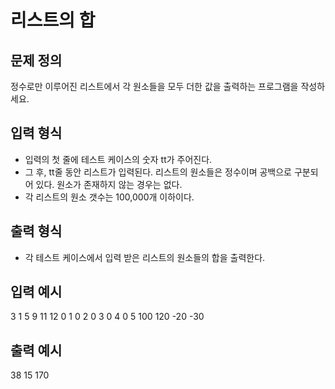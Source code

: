 # 리스트의 합

## 문제 정의

정수로만 이루어진 리스트에서 각 원소들을 모두 더한 값을 출력하는 프로그램을 작성하세요.

## 입력 형식

- 입력의 첫 줄에 테스트 케이스의 숫자 tt가 주어진다.
- 그 후, tt줄 동안 리스트가 입력된다. 리스트의 원소들은 정수이며 공백으로 구분되어 있다. 원소가 존재하지 않는 경우는 없다.
- 각 리스트의 원소 갯수는 100,000개 이하이다.

## 출력 형식

- 각 테스트 케이스에서 입력 받은 리스트의 원소들의 합을 출력한다.

## 입력 예시

3
1 5 9 11 12
0 1 0 2 0 3 0 4 0 5
100 120 -20 -30

## 출력 예시

38
15
170
